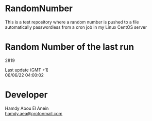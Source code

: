 # RandomNumber    
This is a test repository where a random number is pushed to a file automatically passwordless from a cron job in my Linux CentOS server    
# Random Number of the last run   
2819
      
Last update (GMT +1)    
06/06/22 04:00:02
# Developer    
Hamdy Abou El Anein   
hamdy.aea@protonmail.com
